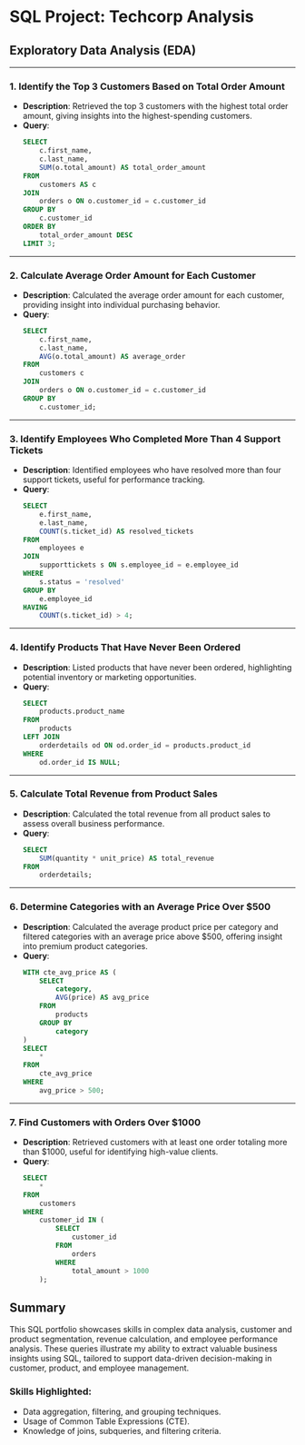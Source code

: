 # SQL Project: Techcorp Analysis

## Exploratory Data Analysis (EDA)
---

### 1. Identify the Top 3 Customers Based on Total Order Amount
- **Description**: Retrieved the top 3 customers with the highest total order amount, giving insights into the highest-spending customers.
- **Query**:
  ```sql
  SELECT 
      c.first_name,
      c.last_name,
      SUM(o.total_amount) AS total_order_amount
  FROM 
      customers AS c
  JOIN 
      orders o ON o.customer_id = c.customer_id
  GROUP BY 
      c.customer_id
  ORDER BY 
      total_order_amount DESC
  LIMIT 3;

---

### 2. Calculate Average Order Amount for Each Customer
- **Description**: Calculated the average order amount for each customer, providing insight into individual purchasing behavior.
- **Query**:
  ```sql
  SELECT
      c.first_name,
      c.last_name,
      AVG(o.total_amount) AS average_order
  FROM 
      customers c
  JOIN 
      orders o ON o.customer_id = c.customer_id
  GROUP BY 
      c.customer_id;

---

### 3. Identify Employees Who Completed More Than 4 Support Tickets
- **Description**: Identified employees who have resolved more than four support tickets, useful for performance tracking.
- **Query**:
  ```sql
  SELECT 
      e.first_name,
      e.last_name,
      COUNT(s.ticket_id) AS resolved_tickets
  FROM 
      employees e
  JOIN 
      supporttickets s ON s.employee_id = e.employee_id
  WHERE 
      s.status = 'resolved'
  GROUP BY 
      e.employee_id
  HAVING 
      COUNT(s.ticket_id) > 4;

---

### 4. Identify Products That Have Never Been Ordered
- **Description**: Listed products that have never been ordered, highlighting potential inventory or marketing opportunities.
- **Query**:
  ```sql
  SELECT 
      products.product_name
  FROM 
      products
  LEFT JOIN 
      orderdetails od ON od.order_id = products.product_id
  WHERE 
      od.order_id IS NULL;

---

### 5. Calculate Total Revenue from Product Sales
- **Description**: Calculated the total revenue from all product sales to assess overall business performance.
- **Query**:
  ```sql
  SELECT 
      SUM(quantity * unit_price) AS total_revenue
  FROM 
      orderdetails;

---

### 6. Determine Categories with an Average Price Over $500
- **Description**: Calculated the average product price per category and filtered categories with an average price above $500, offering insight into premium product categories.
- **Query**:
  ```sql
  WITH cte_avg_price AS (
      SELECT 
          category,
          AVG(price) AS avg_price
      FROM 
          products
      GROUP BY 
          category
  )
  SELECT 
      * 
  FROM 
      cte_avg_price 
  WHERE 
      avg_price > 500;

---

### 7. Find Customers with Orders Over $1000
- **Description**: Retrieved customers with at least one order totaling more than $1000, useful for identifying high-value clients.
- **Query**:
  ```sql
  SELECT 
      * 
  FROM 
      customers
  WHERE 
      customer_id IN (
          SELECT 
              customer_id
          FROM 
              orders
          WHERE 
              total_amount > 1000
      );


## Summary
This SQL portfolio showcases skills in complex data analysis, customer and product segmentation, revenue calculation, and employee performance analysis. These queries illustrate my ability to extract valuable business insights using SQL, tailored to support data-driven decision-making in customer, product, and employee management.

### Skills Highlighted:
* Data aggregation, filtering, and grouping techniques.
* Usage of Common Table Expressions (CTE).
* Knowledge of joins, subqueries, and filtering criteria.
